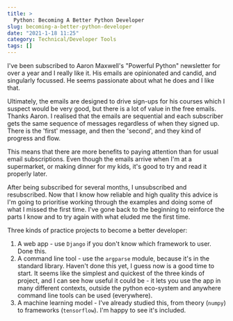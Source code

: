 ```yaml
---
title: >
  Python: Becoming A Better Python Developer
slug: becoming-a-better-python-developer
date: "2021-1-18 11:25"
category: Technical/Developer Tools
tags: []
---
```


I've been subscribed to Aaron Maxwell's "Powerful Python" newsletter for over a
year and I really like it. His emails are opinionated and candid, and
singularly focussed. He seems passionate about what he does and I like that.

Ultimately, the emails are designed to drive sign-ups for his courses which I
suspect would be very good, but there is a lot of value in the free emails.
Thanks Aaron. I realised that the emails are sequential and each subscriber
gets the same sequence of messages regardless of when they signed up. There is
the 'first' message, and then the 'second', and they kind of progress and flow.

This means that there are more benefits to paying attention than for usual
email subscriptions. Even though the emails arrive when I'm at a
supermarket, or making dinner for my kids, it's good to try and read it
properly later.

After being subscribed for several months, I unsubscribed and resubscribed. Now
that I know how reliable and high quality this advice is I'm going to
prioritise working through the examples and doing some of what I missed the
first time. I've gone back to the beginning to reinforce the parts I know and
to try again with what eluded me the first time.

Three kinds of practice projects to become a better developer:

1. A web app - use `Django` if you don't know which framework to user. Done
   this.
2. A command line tool - use the `argparse` module, because it's in the standard
   library. Haven't done this yet, I guess now is a good time to start. It
   seems like the simplest and quickest of the three kinds of project, and I
   can see how useful it could be - it lets you use the app in many different
   contexts, outside the python eco-system and anywhere command line tools can
   be used (everywhere).
3. A machine learning model - I've already studied this, from theory (`numpy`)
   to frameworks (`tensorflow`). I'm happy to see it's included.
